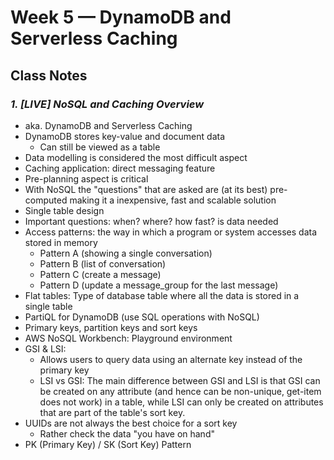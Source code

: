 # Week 5 — DynamoDB and Serverless Caching

## Class Notes

### _1. [LIVE] NoSQL and Caching Overview_

- aka. DynamoDB and Serverless Caching
- DynamoDB stores key-value and document data
  - Can still be viewed as a table
- Data modelling is considered the most difficult aspect
- Caching application: direct messaging feature
- Pre-planning aspect is critical
- With NoSQL the "questions" that are asked are (at its best) pre-computed making it a inexpensive, fast and scalable solution
- Single table design
- Important questions: when? where? how fast? is data needed
- Access patterns: the way in which a program or system accesses data stored in memory
  - Pattern A (showing a single conversation)
  - Pattern B (list of conversation)
  - Pattern C (create a message)
  - Pattern D (update a message_group for the last message)
- Flat tables: Type of database table where all the data is stored in a single table
- PartiQL for DynamoDB (use SQL operations with NoSQL)
- Primary keys, partition keys and sort keys
- AWS NoSQL Workbench: Playground environment
- GSI & LSI:
  - Allows users to query data using an alternate key instead of the primary key
  - LSI vs GSI: The main difference between GSI and LSI is that GSI can be created on any attribute (and hence can be non-unique, get-item does not work) in a table, while LSI can only be created on attributes that are part of the table's sort key. 
- UUIDs are not always the best choice for a sort key
  - Rather check the data "you have on hand" 
- PK (Primary Key) / SK (Sort Key) Pattern


